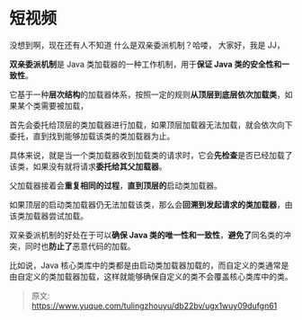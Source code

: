 # 短视频

没想到啊，现在还有人不知道  什么是双亲委派机制？哈喽， 大家好，我是 JJ，



**双亲委派机制**是 Java 类加载器的一种工作机制，用于**保证 Java 类的安全性和一致性**。



它基于一种**层次结构**的加载器体系，按照一定的规则**从顶层到底层依次加载类**，如果某个类需要被加载，



首先会委托给顶层的类加载器进行加载，如果顶层加载器无法加载，就会依次向下委托，直到找到能够加载该类的类加载器为止。



具体来说，就是当一个类加载器收到加载类的请求时，它会**先检查**是否已经加载了该类，如果没有就将请求**委托给其父加载器**。



父加载器接着会**重复相同的过程**，**直到顶层的**启动类加载器。



如果顶层的启动类加载器仍无法加载该类，那么会**回溯到发起请求的类加载器**，由该类加载器尝试加载。



双亲委派机制的好处在于可以**确保 Java 类的唯一性和一致性**，**避免了**同名类的冲突，同时也**防止了**恶意代码的加载。



比如说，Java 核心类库中的类都是由启动类加载器加载的，而自定义的类通常是由自定义的类加载器加载，这样就能够确保自定义的类不会覆盖核心类库中的类。



> 原文: <https://www.yuque.com/tulingzhouyu/db22bv/ugx1wuy09dufgn61>